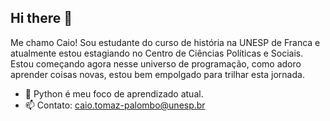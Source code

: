 ## Hi there 👋

Me chamo Caio! Sou estudante do curso de história na UNESP de Franca e atualmente estou estagiando no Centro de Ciências Políticas e Sociais. 
Estou começando agora nesse universo de programação, como adoro aprender coisas novas, estou bem empolgado para trilhar esta jornada.

- 📝 Python é meu foco de aprendizado atual.
- 📫 Contato: caio.tomaz-palombo@unesp.br
<!--
**CaioPalombo/CaioPalombo** is a ✨ _special_ ✨ repository because its `README.md` (this file) appears on your GitHub profile.

Here are some ideas to get you started:

- 🔭 I’m currently working on ...
- 🌱 I’m currently learning ...
- 👯 I’m looking to collaborate on ...
- 🤔 I’m looking for help with ...
- 💬 Ask me about ...
- 📫 How to reach me: ...
- 😄 Pronouns: ...
- ⚡ Fun fact: ...
-->
